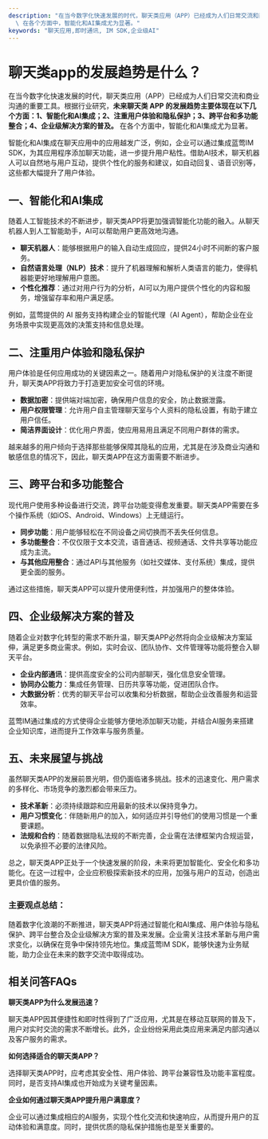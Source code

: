 ```yaml
---
description: "在当今数字化快速发展的时代，聊天类应用（APP）已经成为人们日常交流和商业沟通的重要工具。根据行业研究，**未来聊天类 APP 的发展趋势主要体现在以下几个方面：1、智能化和AI集成；2、注重用户体验和隐私保护；3、跨平台和多功能整合；4、企业级解决方案的普及。**\
  \ 在各个方面中，智能化和AI集成尤为显著。"
keywords: "聊天应用,即时通讯, IM SDK,企业级AI"
---
```

# 聊天类app的发展趋势是什么？

在当今数字化快速发展的时代，聊天类应用（APP）已经成为人们日常交流和商业沟通的重要工具。根据行业研究，**未来聊天类 APP 的发展趋势主要体现在以下几个方面：1、智能化和AI集成；2、注重用户体验和隐私保护；3、跨平台和多功能整合；4、企业级解决方案的普及。** 在各个方面中，智能化和AI集成尤为显著。

智能化和AI集成在聊天应用中的应用越发广泛，例如，企业可以通过集成蓝莺IM SDK，为其应用程序添加聊天功能，进一步提升用户粘性。借助AI技术，聊天机器人可以自然地与用户互动，提供个性化的服务和建议，如自动回复、语音识别等，这些都大幅提升了用户体验。

## **一、智能化和AI集成**

随着人工智能技术的不断进步，聊天类APP将更加强调智能化功能的融入。从聊天机器人到人工智能助手，AI可以帮助用户更高效地沟通。

- **聊天机器人**：能够根据用户的输入自动生成回应，提供24小时不间断的客户服务。
- **自然语言处理（NLP）技术**：提升了机器理解和解析人类语言的能力，使得机器能更好地理解用户意图。
- **个性化推荐**：通过对用户行为的分析，AI可以为用户提供个性化的内容和服务，增强留存率和用户满足感。

例如，蓝莺提供的 AI 服务支持构建企业的智能代理（AI Agent），帮助企业在业务场景中实现更高效的决策支持和信息处理。

## **二、注重用户体验和隐私保护**

用户体验是任何应用成功的关键因素之一。随着用户对隐私保护的关注度不断提升，聊天类APP将致力于打造更加安全可信的环境。

- **数据加密**：提供端对端加密，确保用户信息的安全，防止数据泄露。
- **用户权限管理**：允许用户自主管理聊天室与个人资料的隐私设置，有助于建立用户信任。
- **简洁界面设计**：优化用户界面，使应用易用且满足不同用户群体的需求。

越来越多的用户倾向于选择那些能够保障其隐私的应用，尤其是在涉及商业沟通和敏感信息的情况下，因此，聊天类APP在这方面需要不断进步。

## **三、跨平台和多功能整合**

现代用户使用多种设备进行交流，跨平台功能变得愈发重要。聊天类APP需要在多个操作系统（如iOS、Android、Windows）上无缝运行。

- **同步功能**：用户能够轻松在不同设备之间切换而不丢失任何信息。
- **多功能整合**：不仅仅限于文本交流，语音通话、视频通话、文件共享等功能应成为主流。
- **与其他应用整合**：通过API与其他服务（如社交媒体、支付系统）集成，提供更全面的服务。

通过这些措施，聊天类APP可以提升使用便利性，并加强用户的整体体验。

## **四、企业级解决方案的普及**

随着企业对数字化转型的需求不断升温，聊天类APP必然将向企业级解决方案延伸，满足更多商业需求。例如，实时会议、团队协作、文件管理等功能将整合入聊天平台。

- **企业内部通讯**：提供高度安全的公司内部聊天，强化信息安全管理。
- **协同办公能力**：集成任务管理、日历共享等功能，促进团队合作。
- **大数据分析**：优秀的聊天平台可以收集和分析数据，帮助企业改善服务和运营效率。

蓝莺IM通过集成的方式使得企业能够方便地添加聊天功能，并结合AI服务来搭建企业知识库，进而提升工作效率与服务质量。

## **五、未来展望与挑战**

虽然聊天类APP的发展前景光明，但仍面临诸多挑战。技术的迅速变化、用户需求的多样化、市场竞争的激烈都会带来压力。

- **技术革新**：必须持续跟踪和应用最新的技术以保持竞争力。
- **用户习惯变化**：伴随新用户的加入，如何适应并引导他们的使用习惯是一个重要课题。
- **法规和合约**：随着数据隐私法规的不断完善，企业需在法律框架内合规运营，以免承担不必要的法律风险。

总之，聊天类APP正处于一个快速发展的阶段，未来将更加智能化、安全化和多功能化。在这一过程中，企业应积极探索新技术的应用，加强与用户的互动，创造出更具价值的服务。

### 主要观点总结：

随着数字化浪潮的不断推进，聊天类APP将通过智能化和AI集成、用户体验与隐私保护、跨平台整合及企业级解决方案的普及来发展。企业需关注技术革新与用户需求变化，以确保在竞争中保持领先地位。集成蓝莺IM SDK，能够快速为业务赋能，助力企业在未来的数字交流中取得成功。

## 相关问答FAQs

**聊天类APP为什么发展迅速？**

聊天类APP因其便捷性和即时性得到了广泛应用，尤其是在移动互联网的普及下，用户对实时交流的需求不断增长。此外，企业纷纷采用此类应用来满足内部沟通以及客户服务的需求。

**如何选择适合的聊天类APP？**

选择聊天类APP时，应考虑其安全性、用户体验、跨平台兼容性及功能丰富程度。同时，是否支持AI集成也开始成为关键考量因素。

**企业如何通过聊天类APP提升用户满意度？**

企业可以通过集成相应的AI服务，实现个性化交流和快速响应，从而提升用户的互动体验和满意度。同时，提供优质的隐私保护措施也是至关重要的。
